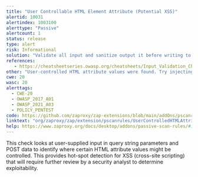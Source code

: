 ```yaml
---
title: "User Controllable HTML Element Attribute (Potential XSS)"
alertid: 10031
alertindex: 1003100
alerttype: "Passive"
alertcount: 1
status: release
type: alert
risk: Informational
solution: "Validate all input and sanitize output it before writing to any HTML attributes."
references:
   - https://cheatsheetseries.owasp.org/cheatsheets/Input_Validation_Cheat_Sheet.html
other: "User-controlled HTML attribute values were found. Try injecting special characters to see if XSS might be possible. The page at the following URL:  http://example.com/i.php?name=fred  appears to include user input in: a(n) [img] tag [alt] attribute  The user input found was: name=fred  The user-controlled value was: pscanrules.usercontrolledhtmlattributes."
cwe: 20
wasc: 20
alerttags: 
  - CWE-20
  - OWASP_2017_A01
  - OWASP_2021_A03
  - POLICY_PENTEST
code: https://github.com/zaproxy/zap-extensions/blob/main/addOns/pscanrules/src/main/java/org/zaproxy/zap/extension/pscanrules/UserControlledHTMLAttributesScanRule.java
linktext: "org/zaproxy/zap/extension/pscanrules/UserControlledHTMLAttributesScanRule.java"
help: https://www.zaproxy.org/docs/desktop/addons/passive-scan-rules/#id-10031
---
```

This check looks at user-supplied input in query string parameters and POST data to identify where certain HTML attribute values might be controlled. This provides hot-spot detection for XSS (cross-site scripting) that will require further review by a security analyst to determine exploitability.
